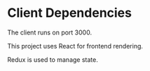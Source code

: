 # Client Dependencies

The client runs on port 3000.

This project uses React for frontend rendering.

Redux is used to manage state.